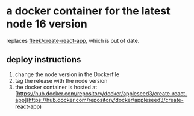 # a docker container for the latest node 16 version

replaces [fleek/create-react-app](https://hub.docker.com/layers/create-react-app/fleek/create-react-app/node-16/images/sha256-c29e5ede95b3e86d85c1196dced0914c6a19f2193bb19090ae32a4913e8c2555?context=explore), which is out of date.

## deploy instructions

1. change the node version in the Dockerfile
2. tag the release with the node version
3. the docker container is hosted at [https://hub.docker.com/repository/docker/appleseed3/create-react-app](https://hub.docker.com/repository/docker/appleseed3/create-react-app)
